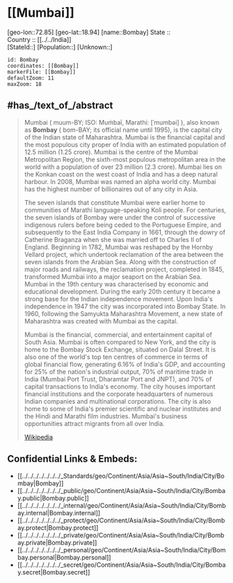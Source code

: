 ﻿---
location:
- 18.94
- 72.85
mapzoom:
- 7
- 12
mapmarker: city
type: City
SpocWebEntityId: 29263
isDeleted: false
confidential: public
tags:
- geo/City
aliases:
- Mumbai
- Bombay
has_id_wikidata: Q1156
twinned_administrative_body:
- '[[/_Standards/WikiData/WD~Durango,112813]]'
- "[[/_Standards/WikiData/WD~Honolulu County,487704]]"
- "[[/_Standards/WikiData/WD~Saint Petersburg,656]]"
- '[[/_Standards/WikiData/WD~Stuttgart,1022]]'
- '[[/_Standards/WikiData/WD~Manila,1461]]'
- '[[/_Standards/WikiData/WD~Jakarta,3630]]'
- '[[/_Standards/WikiData/WD~Busan,16520]]'
- '[[/_Standards/WikiData/WD~Honolulu,18094]]'
- '[[/_Standards/WikiData/WD~Berlin,64]]'
- "[[/_Standards/WikiData/WD~Los Angeles,65]]"
- '[[/_Standards/WikiData/WD~London,84]]'
- '[[/_Standards/WikiData/WD~İzmir,35997]]'
- '[[/_Standards/WikiData/WD~Yokohama,38283]]'
- '[[/_Standards/WikiData/WD~Espoo,47034]]'
instance_of:
- '[[/_Standards/WikiData/WD~megacity,174844]]'
- '[[/_Standards/WikiData/WD~metropolis,200250]]'
- "[[/_Standards/WikiData/WD~business cluster,745456]]"
- "[[/_Standards/WikiData/WD~state capital,11271835]]"
- '[[/_Standards/WikiData/WD~city,515]]'
described_by_source:
- "[[/_Standards/WikiData/WD~Brockhaus and Efron Encyclopedic Dictionary,602358]]"
- "[[/_Standards/WikiData/WD~Encyclopædia Britannica 11th edition,867541]]"
- "[[/_Standards/WikiData/WD~The Nuttall Encyclopædia,3181656]]"
- "[[/_Standards/WikiData/WD~Sytin Military Encyclopedia,4114391]]"
- "[[/_Standards/WikiData/WD~Jewish Encyclopedia of Brockhaus and Efron,4173137]]"
- "[[/_Standards/WikiData/WD~Small Brockhaus and Efron Encyclopedic Dictionary,19180675]]"
- "[[/_Standards/WikiData/WD~Treccani's Enciclopedia on line,65921422]]"
- "[[/_Standards/WikiData/WD~Meyer’s Universum, Sechster Band,130477825]]"
located_in_time_zone: "[[/_Standards/WikiData/WD~Indian Standard Time,604055]]"
member_of: "[[/_Standards/WikiData/WD~Creative Cities Network,1139352]]"
part_of: '[[/_Standards/WikiData/WD~Konkan,1142402]]'
authority: "[[/_Standards/WikiData/WD~Brihanmumbai Municipal Corporation,1195653]]"
economy_of_topic: "[[/_Standards/WikiData/WD~economy of Mumbai,5333727]]"
geography_of_topic: "[[/_Standards/WikiData/WD~geography of Mumbai,5535200]]"
office_held_by_head_of_government:
- "[[/_Standards/WikiData/WD~Mayor of Mumbai,6797761]]"
- "[[/_Standards/WikiData/WD~Municipal Commissioner of Mumbai,6936210]]"
category_for_people_buried_here: '[[/_Standards/WikiData/WD~Q32414945,32414945]]'
named_after: '[[/_Standards/WikiData/WD~Mumba,76027520]]'
head_of_government: "[[/_Standards/WikiData/WD~Iqbal Singh Chahal,106782866]]"
BHCL_UUID: 9d82e58f-8cc2-4c9e-b98b-2e6aa757e290
ISNI: 0000000112661998
panoramic_view:
- "http://commons.wikimedia.org/wiki/Special:FilePath/1A%3DDowntownBombay.jpg"
- "http://commons.wikimedia.org/wiki/Special:FilePath/Mumbai%20panaroma.jpg"
coordinate_location: "Point(72.8775 19.075833333)"
country: '[[/_Standards/WikiData/WD~India,668]]'
capital_of: '[[/_Standards/WikiData/WD~Maharashtra,1191]]'
located_in_the_administrative_territorial_entity: '[[/_Standards/WikiData/WD~Maharashtra,1191]]'
language_used:
- '[[/_Standards/WikiData/WD~Marathi,1571]]'
- '[[/_Standards/WikiData/WD~Urdu,1617]]'
- '[[/_Standards/WikiData/WD~Tamil,5885]]'
- '[[/_Standards/WikiData/WD~Telugu,8097]]'
- '[[/_Standards/WikiData/WD~Kannada,33673]]'
- '[[/_Standards/WikiData/WD~Konkani,34239]]'
- '[[/_Standards/WikiData/WD~Tulu,34251]]'
- '[[/_Standards/WikiData/WD~Maithili,36109]]'
- '[[/_Standards/WikiData/WD~Malayalam,36236]]'
continent: '[[/_Standards/WikiData/WD~Asia,48]]'
elevation_above_sea_level: 14
area: 603
social_media_followers: 408256
local_dialing_code: 0022
postal_code: 400001
Commons_category: Mumbai
hashtag:
- Mumbai
- मुंबई
- मुम्बई
Commons_gallery: मुंबई
image: "http://commons.wikimedia.org/wiki/Special:FilePath/Mumbai%2003-2016%2010%20skyline%20of%20Lotus%20Colony.jpg"
U_S_National_Archives_Identifier: 10044397
OmegaWiki_Defined_Meaning: 457536
official_name: Mumbai
population: 15414288
nighttime_view: "http://commons.wikimedia.org/wiki/Special:FilePath/Mumbai%20Skyline%20at%20Night.jpg"
WOEID: 2295411
page_banner: "http://commons.wikimedia.org/wiki/Special:FilePath/Mumbai%20banner%20Taj%20Mahal%20Palace%20Hotel.jpg"
locator_map_image: "http://commons.wikimedia.org/wiki/Special:FilePath/Mumbai%20locator%20map.png"
aerial_view:
- "http://commons.wikimedia.org/wiki/Special:FilePath/Mumbai%20Skyview%20near%20Airport%20173829.jpg"
- "http://commons.wikimedia.org/wiki/Special:FilePath/Mumbai%2C%20India%20%285460922649%29.jpg"
detail_map: "http://commons.wikimedia.org/wiki/Special:FilePath/Mumbai%20suburban%20rail%20map.svg"
location_map: "http://commons.wikimedia.org/wiki/Special:FilePath/Mumbaicitydistricts.png"
montage_image: "http://commons.wikimedia.org/wiki/Special:FilePath/MumbaiMontage.png"
official_website: "https://portal.mcgm.gov.in/"
IPA_transcription: ˈmumbəi
HASC: IN.MH.MC
UN_LOCODE: INBOM
licence_plate_code:
- MH-01
- MH-02
- MH-03
GitHub_topic: mumbai
subreddit: mumbai
demonym: Mumbaikar
native_label: मुंबई
inception: "1507-01-01T00:00:00Z"
---

# [[Mumbai]] 

[geo-lon::72.85] 
[geo-lat::18.94] 
[name::Bombay] 
State ::  
Country :: [[../../India]]  
[StateId::] 
[Population::] 
[Unknown::] 


```leaflet
id: Bombay
coordinates: [[Bombay]] 
markerFile: [[Bombay]] 
defaultZoom: 11 
maxZoom: 18
```

## #has_/text_of_/abstract

> Mumbai ( muum-BY; ISO: Muṁbaī, Marathi: [ˈmumbəi] ), also known as **Bombay** ( bom-BAY; its official name until 1995), is the capital city of the Indian state of Maharashtra. Mumbai is the financial capital and the most populous city proper of India with an estimated population of 12.5 million (1.25 crore). Mumbai is the centre of the Mumbai Metropolitan Region, the sixth-most populous metropolitan area in the world with a population of over 23 million (2.3 crore). Mumbai lies on the Konkan coast on the west coast of India and has a deep natural harbour. In 2008, Mumbai was named an alpha world city. Mumbai has the highest number of billionaires out of any city in Asia.
>
> The seven islands that constitute Mumbai were earlier home to communities of Marathi language-speaking Koli people. For centuries, the seven islands of Bombay were under the control of successive indigenous rulers before being ceded to the Portuguese Empire, and subsequently to the East India Company in 1661, through the dowry of Catherine Braganza when she was married off to Charles II of England. Beginning in 1782, Mumbai was reshaped by the Hornby Vellard project, which undertook reclamation of the area between the seven islands from the Arabian Sea. Along with the construction of major roads and railways, the reclamation project, completed in 1845, transformed Mumbai into a major seaport on the Arabian Sea. Mumbai in the 19th century was characterised by economic and educational development. During the early 20th century it became a strong base for the Indian independence movement. Upon India's independence in 1947 the city was incorporated into Bombay State. In 1960, following the Samyukta Maharashtra Movement, a new state of Maharashtra was created with Mumbai as the capital.
>
> Mumbai is the financial, commercial, and entertainment capital of South Asia. Mumbai is often compared to New York, and the city is home to the Bombay Stock Exchange, situated on Dalal Street. It is also one of the world's top ten centres of commerce in terms of global financial flow, generating 6.16% of India's GDP, and accounting for 25% of the nation's industrial output, 70% of maritime trade in India (Mumbai Port Trust, Dharamtar Port and JNPT), and 70% of capital transactions to India's economy. The city houses important financial institutions and the corporate headquarters of numerous Indian companies and multinational corporations. The city is also home to some of India's premier scientific and nuclear institutes and the Hindi and Marathi film industries. Mumbai's business opportunities attract migrants from all over India.
>
> [Wikipedia](https://en.wikipedia.org/wiki/Mumbai) 


## Confidential Links & Embeds: 
- [[../../../../../../../_Standards/geo/Continent/Asia/Asia~South/India/City/Bombay|Bombay]] 
- [[../../../../../../../_public/geo/Continent/Asia/Asia~South/India/City/Bombay.public|Bombay.public]] 
- [[../../../../../../../_internal/geo/Continent/Asia/Asia~South/India/City/Bombay.internal|Bombay.internal]] 
- [[../../../../../../../_protect/geo/Continent/Asia/Asia~South/India/City/Bombay.protect|Bombay.protect]] 
- [[../../../../../../../_private/geo/Continent/Asia/Asia~South/India/City/Bombay.private|Bombay.private]] 
- [[../../../../../../../_personal/geo/Continent/Asia/Asia~South/India/City/Bombay.personal|Bombay.personal]] 
- [[../../../../../../../_secret/geo/Continent/Asia/Asia~South/India/City/Bombay.secret|Bombay.secret]] 

